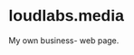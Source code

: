 # loudlabs.media
 
<style>
    @import url('https://fonts.cdnfonts.com/css/batman-forever');
    h1{font-family: 'BatmanForeverAlternate', sans-serif;}
</style>
My own business- web page.

